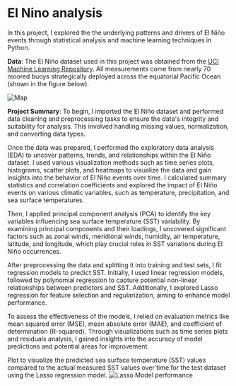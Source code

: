 # El Nino analysis
In this project, I explored the the underlying patterns and drivers of El Niño events through statistical analysis and machine learning techniques in Python.

__Data__: The El Niño dataset used in this project was obtained from the [UCI Machine Learning Repository](https://archive.ics.uci.edu/dataset/122/el+nino). All measurements come from nearly 70 moored buoys strategically deployed across the equatorial Pacific Ocean (shown in the figure below).

![Map](https://github.com/didemch/el-nino/blob/main/El%20Nino%20Buoys.png)

__Project Summary__:
To begin, I imported the El Niño dataset and performed data cleaning and preprocessing tasks to ensure the data's integrity and suitability for analysis. This involved handling missing values, normalization, and converting data types.

Once the data was prepared, I performed the exploratory data analysis (EDA) to uncover patterns, trends, and relationships within the El Niño dataset. I used various visualization methods such as time series plots, histograms, scatter plots, and heatmaps to visualize the data and gain insights into the behavior of El Niño events over time. I calculated summary statistics and correlation coefficients and explored the impact of El Niño events on various climatic variables, such as temperature, precipitation, and sea surface temperatures.

Then, I applied principal component analysis (PCA) to identify the key variables influencing sea surface temperature (SST) variability. By examining principal components and their loadings, I uncovered significant factors such as zonal winds, meridional winds, humidity, air temperature, latitude, and longitude, which play crucial roles in SST variations during El Niño occurrences.

After preprocessing the data and splitting it into training and test sets, I fit regression models to predict SST. Initially, I used linear regression models, followed by polynomial regression to capture potential non-linear relationships between predictors and SST. Additionally, I explored Lasso regression for feature selection and regularization, aiming to enhance model performance.

To assess the effectiveness of the models, I relied on evaluation metrics like mean squared error (MSE), mean absolute error (MAE), and coefficient of determination (R-squared). Through visualizations such as time series plots and residuals analysis, I gained insights into the accuracy of model predictions and potential areas for improvement.


Plot to visualize the predicted sea surface temperature (SST) values compared to the actual measured SST values over time for the test dataset using the Lasso regression model.
![Lasso Model performance](https://github.com/didemch/el-nino/blob/main/Lasso%20El%20Nino.png)

